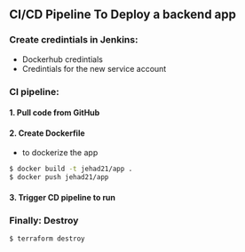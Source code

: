 ## CI/CD Pipeline To Deploy a backend app

### Create credintials in Jenkins:
 - Dockerhub credintials
 - Credintials for the new service account 

### CI pipeline:
#### 1. Pull code from GitHub

#### 2. Create Dockerfile
- to dockerize the app
```bash
$ docker build -t jehad21/app .
$ docker push jehad21/app
```
#### 3. Trigger CD pipeline to run

### Finally: Destroy
```bash
$ terraform destroy
```
